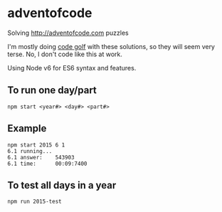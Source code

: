 # adventofcode
Solving http://adventofcode.com puzzles

I'm mostly doing [code golf](https://en.wikipedia.org/wiki/Code_golf) with these solutions, so they will seem very terse.
No, I don't code like this at work.

Using Node v6 for ES6 syntax and features.

To run one day/part
------
`npm start <year#> <day#> <part#>`

Example
-------
```
npm start 2015 6 1
6.1 running...
6.1 answer:	   543903
6.1 time:	   00:09:7400
```

To test all days in a year
-----------
`npm run 2015-test`
